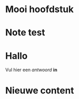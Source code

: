 # Mooi hoofdstuk

<Note title="test">
  
# Note test

</Note>

<ShortExercise id="zwHlq98xvJ2U7Vfzh9RG" title="korte opdracht">
  
  # Hallo
  
  Vul hier een *antwoord* **in**
  
</ShortExercise>


# Nieuwe content
